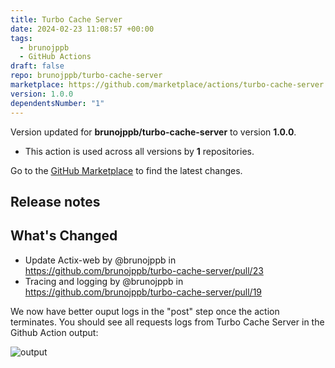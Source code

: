 ```yaml
---
title: Turbo Cache Server
date: 2024-02-23 11:08:57 +00:00
tags:
  - brunojppb
  - GitHub Actions
draft: false
repo: brunojppb/turbo-cache-server
marketplace: https://github.com/marketplace/actions/turbo-cache-server
version: 1.0.0
dependentsNumber: "1"
---
```



Version updated for **brunojppb/turbo-cache-server** to version **1.0.0**.
- This action is used across all versions by **1** repositories.

Go to the [GitHub Marketplace](https://github.com/marketplace/actions/turbo-cache-server) to find the latest changes.

## Release notes

## What's Changed
* Update Actix-web by @brunojppb in https://github.com/brunojppb/turbo-cache-server/pull/23
* Tracing and logging by @brunojppb in https://github.com/brunojppb/turbo-cache-server/pull/19

We now have better ouput logs in the "post" step once the action terminates. You should see all requests logs from Turbo Cache Server in the Github Action output:

![output](https://github.com/brunojppb/turbo-cache-server/assets/2049560/e2064d95-635d-4d79-b875-083811254fa2)


